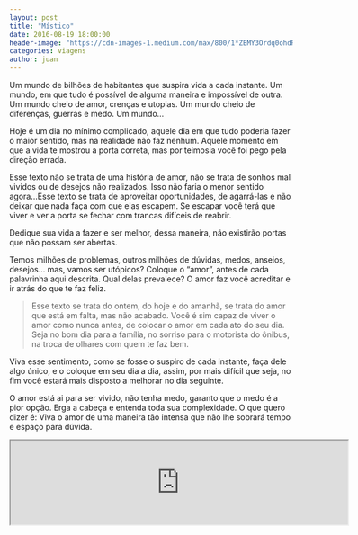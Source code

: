 ```yaml
---
layout: post
title: "Místico"
date: 2016-08-19 18:00:00
header-image: "https://cdn-images-1.medium.com/max/800/1*ZEMY3Ordq0ohdRtby0uxHw.jpeg"
categories: viagens
author: juan
---
```

Um mundo de bilhões de habitantes que suspira vida a cada instante. Um mundo, em que tudo é possível de alguma maneira e impossível de outra. Um mundo cheio de amor, crenças e utopias. Um mundo cheio de diferenças, guerras e medo. Um mundo…
<!--break-->

Hoje é um dia no mínimo complicado, aquele dia em que tudo poderia fazer o maior sentido, mas na realidade não faz nenhum. Aquele momento em que a vida te mostrou a porta correta, mas por teimosia você foi pego pela direção errada.

Esse texto não se trata de uma história de amor, não se trata de sonhos mal vividos ou de desejos não realizados. Isso não faria o menor sentido agora…Esse texto se trata de aproveitar oportunidades, de agarrá-las e não deixar que nada faça com que elas escapem. Se escapar você terá que viver e ver a porta se fechar com trancas difíceis de reabrir.

Dedique sua vida a fazer e ser melhor, dessa maneira, não existirão portas que não possam ser abertas.

Temos milhões de problemas, outros milhões de dúvidas, medos, anseios, desejos… mas, vamos ser utópicos? Coloque o “amor”, antes de cada palavrinha aqui descrita. Qual delas prevalece? O amor faz você acreditar e ir atrás do que te faz feliz.

>Esse texto se trata do ontem, do hoje e do amanhã, se trata do amor que está em falta, mas não acabado. Você é sim capaz de viver o amor como nunca antes, de colocar o amor em cada ato do seu dia. Seja no bom dia para a família, no sorriso para o motorista do ônibus, na troca de olhares com quem te faz bem.

Viva esse sentimento, como se fosse o suspiro de cada instante, faça dele algo único, e o coloque em seu dia a dia, assim, por mais difícil que seja, no fim você estará mais disposto a melhorar no dia seguinte.

O amor está ai para ser vivido, não tenha medo, garanto que o medo é a pior opção. Erga a cabeça e entenda toda sua complexidade. O que quero dizer é: Viva o amor de uma maneira tão intensa que não lhe sobrará tempo e espaço para dúvida.
<center>
<iframe width="600px" src="https://www.youtube.com/embed/kE2TkQx55IQ">
</iframe>
</center>

